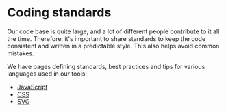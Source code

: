 # Coding standards

Our code base is quite large, and a lot of different people contribute to it all the time. Therefore, it's important to share standards to keep the code consistent and written in a predictable style. This also helps avoid common mistakes.

We have pages defining standards, best practices and tips for various languages used in our tools:

* [JavaScript](./javascript.md)
* [CSS](./css.md)
* [SVG](../frontend/svgs.md)
